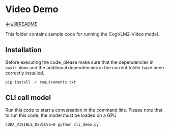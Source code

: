 # Video Demo

[中文版README](./README_zh.md)

This folder contains sample code for running the CogVLM2-Video model.

## Installation

Before executing the code, please make sure that the dependencies in `basic_demo` and the additional dependencies in the current folder have been correctly installed.

```shell
pip install -r requirements.txt
```

## CLI call model

Run this code to start a conversation in the command line. Please note that to run this code, the model must be loaded on a GPU

```shell
CUDA_VISIBLE_DEVICES=0 python cli_demo.py
```